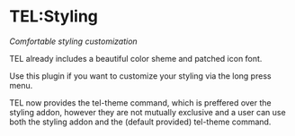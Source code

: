 # TEL:Styling

_Comfortable styling customization_

TEL already includes a beautiful color sheme and patched icon font.

Use this plugin if you want to customize your styling via the long press menu.

TEL now provides the tel-theme command, which is preffered over the styling addon, however they are not mutually exclusive and a user can use both the styling addon and the (default provided) tel-theme command.
